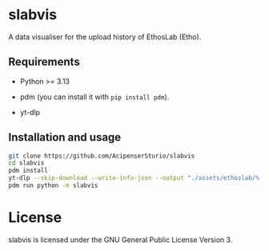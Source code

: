 # slabvis

A data visualiser for the upload history of EthosLab (Etho).

## Requirements

* Python >= 3.13

* pdm (you can install it with `pip install pdm`).

* yt-dlp

## Installation and usage

```bash
git clone https://github.com/AcipenserSturio/slabvis
cd slabvis
pdm install
yt-dlp --skip-download --write-info-json --output "./assets/ethoslab/%(id)s.%(ext)s" "https://www.youtube.com/@EthosLab"
pdm run python -m slabvis
```

# License

slabvis is licensed under the GNU General Public License Version 3.
